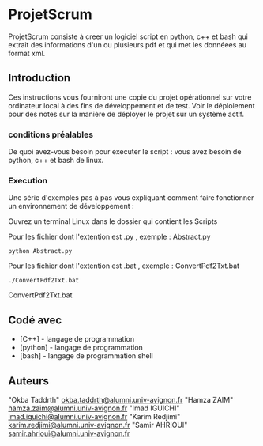 # ProjetScrum

ProjetScrum consiste à creer un logiciel script en python, c++ et bash qui extrait des informations d'un ou plusieurs 
pdf et qui met les donnéees au format xml.

## Introduction
Ces instructions vous fourniront une copie du projet opérationnel sur votre ordinateur local à des fins de développement et de test. Voir le déploiement pour des notes sur la manière de déployer le projet sur un système actif.

### conditions préalables
De quoi avez-vous besoin pour executer le script :
  vous avez besoin de python, c++ et bash de linux.



### Execution

Une série d'exemples pas à pas vous expliquant comment faire fonctionner un environnement de développement : 

Ouvrez un terminal Linux dans le dossier qui contient les Scripts

Pour les fichier dont l'extention est .py , exemple : Abstract.py

```
python Abstract.py
```

Pour les fichier dont l'extention est .bat , exemple : ConvertPdf2Txt.bat

 
```
./ConvertPdf2Txt.bat

```
ConvertPdf2Txt.bat


## Codé avec

* [C++] - langage de programmation
* [python] - langage de programmation
* [bash] - langage de programmation shell 

## Auteurs

"Okba Taddrth" <okba.taddrth@alumni.univ-avignon.fr>
"Hamza ZAIM" <hamza.zaim@alumni.univ-avignon.fr>
"Imad IGUICHI" <imad.iguichi@alumni.univ-avignon.fr>
"Karim Redjimi" <karim.redjimi@alumni.univ-avignon.fr>
"Samir AHRIOUI" <samir.ahrioui@alumni.univ-avignon.fr>






